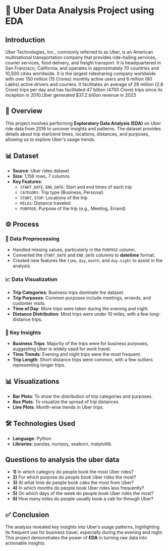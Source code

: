 # 🚖 Uber Data Analysis Project using EDA

## Introduction
Uber Technologies, Inc., commonly referred to as Uber, is an American multinational transportation company that provides ride-hailing services, courier services, food delivery, and freight transport. It is headquartered in San Francisco, California, and operates in approximately 70 countries and 10,500 cities worldwide. It is the largest ridesharing company worldwide with over 150 million (15 Crores) monthly active users and 6 million (60 Lakhs) active drivers and couriers. It facilitates an average of 28 million (2.8 Crore) trips per day and has facilitated 47 billion (4700 Crore) trips since its inception in 2010.Uber generated $37.2 billion revenue in 2023

## 📄 Overview
This project involves performing **Exploratory Data Analysis (EDA)** on Uber ride data from 2016 to uncover insights and patterns. The dataset provides details about trip start/end times, locations, distances, and purposes, allowing us to explore Uber's usage trends.

## 📊 Dataset
- **Source**: Uber rides dataset 
- **Size**: 1,156 rows, 7 columns
- **Key Features**:
  - `START_DATE`, `END_DATE`: Start and end times of each trip
  - `CATEGORY`: Trip type (Business, Personal)
  - `START`, `STOP`: Locations of the trip
  - `MILES`: Distance traveled
  - `PURPOSE`: Purpose of the trip (e.g., Meeting, Errand)

## ⚙️ Process

### 🧹 Data Preprocessing
- Handled missing values, particularly in the `PURPOSE` column.
- Converted the `START_DATE` and `END_DATE` columns to **datetime** format.
- Created new features like `time`, `day`, `month`, and `day-night` to assist in the analysis.

### 📈 Data Visualization
- **Trip Categories**: Business trips dominate the dataset.
- **Trip Purposes**: Common purposes include meetings, errands, and customer visits.
- **Time of Day**: More trips were taken during the evening and night.
- **Distance Distribution**: Most trips were under 10 miles, with a few long-distance trips.

### 🔑 Key Insights
- **Business Trips**: Majority of the trips were for business purposes, suggesting Uber is widely used for work travel.
- **Time Trends**: Evening and night trips were the most frequent.
- **Trip Length**: Short-distance trips were common, with a few outliers representing longer trips.

## 📊 Visualizations
- **Bar Plots**: To show the distribution of trip categories and purposes.
- **Box Plots**: To visualize the spread of trip distances.
- **Line Plots**: Month-wise trends in Uber trips.

## 🛠 Technologies Used
- **Language**: Python
- **Libraries**: pandas, numpzy, seaborn, matplotlib

## Questions  to  analysis the uber data
- **1)** In which category do people book the most Uber rides?
- **2)** For which purpose do people book Uber rides the most?
- **3)** At what time do people book cabs the most from Uber?
- **4)** In which months do people book Uber rides less frequently?
- **5)** On which days of the week do people book Uber rides the most?
- **6)** How many miles do people usually book a cab for through Uber?

## ✅ Conclusion
The analysis revealed key insights into Uber’s usage patterns, highlighting its frequent use for business travel, especially during the evening and night. This project demonstrates the power of **EDA** in turning raw data into actionable insights.
